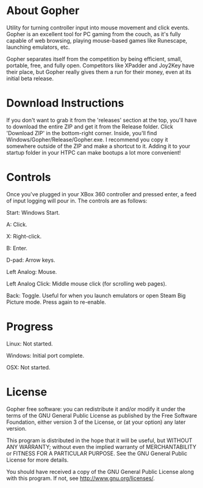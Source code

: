 About Gopher
======

Utility for turning controller input into mouse movement and click events. Gopher is an excellent tool for PC gaming from the couch, as it's fully capable of web browsing, playing mouse-based games like Runescape, launching emulators, etc.

Gopher separates itself from the competition by being efficient, small, portable, free, and fully open. Competitors like XPadder and Joy2Key have their place, but Gopher really gives them a run for their money, even at its initial beta release.

Download Instructions
======
If you don't want to grab it from the 'releases' section at the top, you'll have to download the entire ZIP and get it from the Release folder. Click 'Download ZIP' in the bottom-right corner. Inside, you'll find Windows/Gopher/Release/Gopher.exe. I recommend you copy it somewhere outside of the ZIP and make a shortcut to it. Adding it to your startup folder in your HTPC can make bootups a lot more convenient!

Controls
======
Once you've plugged in your XBox 360 controller and pressed enter, a feed of input logging will pour in. The controls are as follows:

Start: Windows Start.

A: Click.

X: Right-click.

B: Enter.

D-pad: Arrow keys.

Left Analog: Mouse.

Left Analog Click: Middle mouse click (for scrolling web pages).

Back: Toggle. Useful for when you launch emulators or open Steam Big Picture mode. Press again to re-enable.

Progress
======
Linux: Not started.

Windows: Initial port complete.

OSX: Not started.



License
======
Gopher free software: you can redistribute it and/or modify it under the terms of the GNU General Public License as published by the Free Software Foundation, either version 3 of the License, or (at your option) any later version.

This program is distributed in the hope that it will be useful, but WITHOUT ANY WARRANTY; without even the implied warranty of MERCHANTABILITY or FITNESS FOR A PARTICULAR PURPOSE. See the GNU General Public License for more details.

You should have received a copy of the GNU General Public License along with this program.  If not, see http://www.gnu.org/licenses/.
